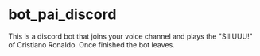 # bot_pai_discord
This is a discord bot that joins your voice channel and plays the "SIIIUUU!" of Cristiano Ronaldo. Once finished the bot leaves.
